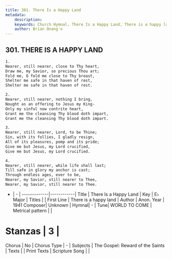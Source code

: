 ```yaml
---
title: 301. There Is a Happy Land
metadata:
    description: 
    keywords: Church Hymnal, There Is a Happy Land, There is a happy land, 
    author: Brian Onang'o
---
```



## 301. THERE IS A HAPPY LAND

```txt
1.
Nearer, still nearer, close to Thy heart,
Draw me, my Savior, so precious Thou art;
Fold me, O fold me close to Thy breast,
Shelter me safe in that haven of rest,
Shelter me safe in that haven of rest.

2.
Nearer, still nearer, nothing I bring,
Nought as an offering to Jesus my King-
Only my sinful now contrite heart,
Grant me the cleansing Thy blood doth impart,
Grant me the cleansing Thy blood doth impart.

3.
Nearer, still nearer, Lord, to be Thine;
Sin, with its follies, I gladly resign,
All of its pleasures, pomp and its pride;
Give me but Jesus, my Lord crucified,
Give me but Jesus, my Lord crucified.

4.
Nearer, still nearer, while life shall last;
Till safe in glory my anchor is cast;
Through endless ages, ever to be,
Nearer, my Savior, still nearer to Thee,
Nearer, my Savior, still nearer to Thee.
```

- |   -  |
-------------|------------|
Title | There Is a Happy Land |
Key | E♭ Major |
Titles |  |
First Line | There is a happy land |
Author | Anon.
Year | 1941
Composer| Unknown |
Hymnal|  - |
Tune| WORLD TO COME |
Metrical pattern | |
# Stanzas | 3 |
Chorus | No |
Chorus Type | - |
Subjects | The Gospel: Reward of the Saints |
Texts |  |
Print Texts | 
Scripture Song |  |
  
